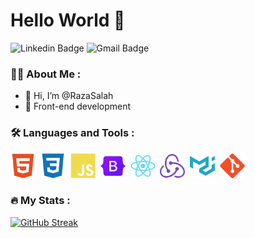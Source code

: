 # Hello World 👋

![Linkedin Badge](https://img.shields.io/badge/-Razan_Alsubaie-blue?style=flat-square&logo=Linkedin&logoColor=white&link=https://www.linkedin.com/in/razan-alsubaie-55bba9204/)
![Gmail Badge](https://img.shields.io/badge/-razansalah41@gmail.com-c14438?style=flat-square&logo=Gmail&logoColor=white&link=mailto:razansalah41@gmail.com)

### :woman_technologist: About Me :

- 👋 Hi, I’m @RazaSalah
- 👀 Front-end development

### :hammer_and_wrench: Languages and Tools :

<div>
  <img src="https://github.com/devicons/devicon/blob/master/icons/html5/html5-plain.svg" title="Java" alt="Java" width="40" height="40"/>&nbsp;
  <img src="https://github.com/devicons/devicon/blob/master/icons/css3/css3-plain.svg" title="Java" alt="Java" width="40" height="40"/>&nbsp;
 <img src="https://github.com/devicons/devicon/blob/master/icons/javascript/javascript-plain.svg" title="Java" alt="Java" width="40" height="40"/>&nbsp;
 <img src="https://github.com/devicons/devicon/blob/master/icons/bootstrap/bootstrap-original.svg" title="Java" alt="Java" width="40" height="40"/>&nbsp;
 <img src="https://github.com/devicons/devicon/blob/master/icons/react/react-original.svg" title="Java" alt="Java" width="40" height="40"/>&nbsp;
 <img src="https://github.com/devicons/devicon/blob/master/icons/redux/redux-original.svg" title="Java" alt="Java" width="40" height="40"/>&nbsp;
 <img src="https://github.com/devicons/devicon/blob/master/icons/materialui/materialui-plain.svg" title="Java" alt="Java" width="40" height="40"/>&nbsp;
 <img src="https://github.com/devicons/devicon/blob/master/icons/git/git-plain.svg" title="Java" alt="Java" width="40" height="40"/>&nbsp;
</div>

### :fire: My Stats :

[![GitHub Streak](http://github-readme-streak-stats.herokuapp.com?user=RazaSalah&theme=synthwave&date_format=M%20j%5B%2C%20Y%5D)](https://git.io/streak-stats)

<!---
RazaSalah/RazaSalah is a ✨ special ✨ repository because its `README.md` (this file) appears on your GitHub profile.
You can click the Preview link to take a look at your changes.
--->
